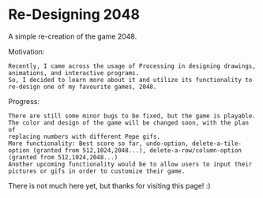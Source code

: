 # Re-Designing 2048

A simple re-creation of the game 2048.

Motivation:

    Recently, I came across the usage of Processing in designing drawings, animations, and interactive programs. 
    So, I decided to learn more about it and utilize its functionality to re-design one of my favourite games, 2048.

Progress: 
    
    There are still some minor bugs to be fixed, but the game is playable. 
    The color and design of the game will be changed soon, with the plan of
    replacing numbers with different Pepe gifs.
    More functionality: Best score so far, undo-option, delete-a-tile-option (granted from 512,1024,2048...), delete-a-row/column-option (granted from 512,1024,2048...)
    Another upcoming functionality would be to allow users to input their pictures or gifs in order to customize their game.

There is not much here yet, but thanks for visiting this page! :)
